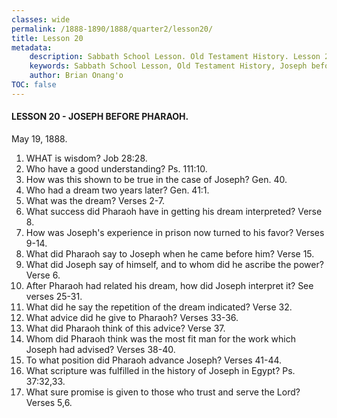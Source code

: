 ```yaml
---
classes: wide
permalink: /1888-1890/1888/quarter2/lesson20/
title: Lesson 20
metadata:
    description: Sabbath School Lesson. Old Testament History. Lesson 20. May 19, 1888. Joseph before Pharaoh.
    keywords: Sabbath School Lesson, Old Testament History, Joseph before Pharaoh, Lesson 20. May 19, 1888.
    author: Brian Onang'o
TOC: false
---
```


#### LESSON 20 - JOSEPH BEFORE PHARAOH.

May 19, 1888.

1. WHAT is wisdom? Job 28:28.
2. Who have a good understanding? Ps. 111:10.
3. How was this shown to be true in the case of Joseph? Gen. 40.
4. Who had a dream two years later? Gen. 41:1.
5. What was the dream? Verses 2-7.
6. What success did Pharaoh have in getting his dream interpreted? Verse 8.
7. How was Joseph's experience in prison now turned to his favor? Verses 9-14.
8. What did Pharaoh say to Joseph when he came before him? Verse 15.
9. What did Joseph say of himself, and to whom did he ascribe the power? Verse 6.
10. After Pharaoh had related his dream, how did Joseph interpret it? See verses 25-31.
11. What did he say the repetition of the dream indicated? Verse 32.
12. What advice did he give to Pharaoh? Verses 33-36.
13. What did Pharaoh think of this advice? Verse 37.
14. Whom did Pharaoh think was the most fit man for the work which Joseph had advised? Verses 38-40.
15. To what position did Pharaoh advance Joseph? Verses 41-44.
16. What scripture was fulfilled in the history of Joseph in Egypt? Ps. 37:32,33.
17. What sure promise is given to those who trust and serve the Lord? Verses 5,6.
